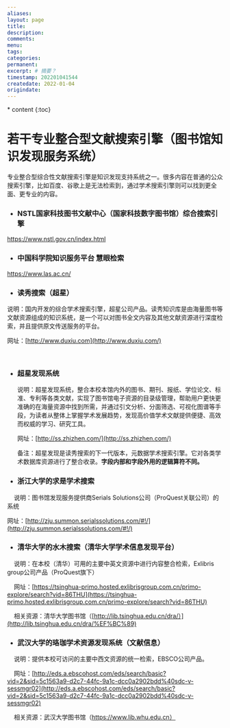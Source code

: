 ```yaml
---
aliases:
layout: page
title:
description:
comments:
menu:
tags: 
categories:
permanent: 
excerpt: # 摘要？
timestamp: 202201041544
createdate: 2022-01-04
origindate: 
---
```

<nav class="toc-fixed" markdown="1">
  * content
  {:toc}
</nav>

# 若干专业整合型文献搜索引擎（图书馆知识发现服务系统）

专业整合型综合性文献搜索引擎是知识发现支持系统之一。很多内容在普通的公众搜索引擎，比如百度、谷歌上是无法检索到，通过学术搜索引擎则可以找到更全面、更专业的内容。

-   ### **NSTL国家科技图书文献中心（国家科技数字图书馆）综合搜索引擎**
    

https://www.nstl.gov.cn/index.html

-   ### **中国科学院知识服务平台 慧眼检索**
    

https://www.las.ac.cn/

-   ### **读秀搜索（超星）**
    

说明：国内开发的综合学术搜索引擎，超星公司产品。读秀知识库是由海量图书等文献资源组成的知识系统，是一个可以对图书全文内容及其他文献资源进行深度检索，并且提供原文传送服务的平台。

网址：[http://www.duxiu.com](http://www.duxiu.com/)

   

-   ### **超星发现系统**
    
    说明：超星发现系统，整合本校本馆内外的图书、期刊、报纸、学位论文、标准、专利等各类文献，实现了图书馆电子资源的目录级管理，帮助用户更快更准确的在海量资源中找到所需，并通过引文分析、分面筛选、可视化图谱等手段，为读者从整体上掌握学术发展趋势，发现高价值学术文献提供便捷、高效而权威的学习、研究工具。
    
    网址：[http://ss.zhizhen.com/](http://ss.zhizhen.com/)
    
    备注：超星发现是读秀搜索的下一代版本，元数据学术搜索引擎。它对各类学术数据库资源进行了整合收录。**字段内部和字段外用的逻辑算符不同。**
    
      
    
-   ### **浙江大学的求是学术搜索**
    

    说明：图书馆发现服务提供商Serials Solutions公司（ProQuest关联公司）的系统

 网址：[http://zju.summon.serialssolutions.com/#!/](http://zju.summon.serialssolutions.com/#!/)

-   ### **清华大学的水木搜索（清华大学学术信息发现平台）**
    

    说明：在本校（清华）可用的主要中英文资源中进行内容整合检索，Exlibris group公司产品（ProQuest旗下）

    网址：[https://tsinghua-primo.hosted.exlibrisgroup.com.cn/primo-explore/search?vid=86THU](https://tsinghua-primo.hosted.exlibrisgroup.com.cn/primo-explore/search?vid=86THU)

    相关资源：清华大学图书馆（[http://lib.tsinghua.edu.cn/dra/）](http://lib.tsinghua.edu.cn/dra/%EF%BC%89)

-   ### **武汉大学的珞珈学术资源发现系统（文献信息）**
    

    说明：提供本校可访问的主要中西文资源的统一检索，EBSCO公司产品。

    网址：[http://eds.a.ebscohost.com/eds/search/basic?vid=2&sid=5c1563a9-d2c7-44fc-9a1c-dcc0a2902bdd%40sdc-v-sessmgr02](http://eds.a.ebscohost.com/eds/search/basic?vid=2&sid=5c1563a9-d2c7-44fc-9a1c-dcc0a2902bdd%40sdc-v-sessmgr02)

    相关资源：武汉大学图书馆（https://www.lib.whu.edu.cn） 



